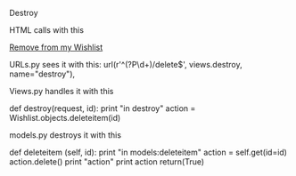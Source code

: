 Destroy

HTML calls with this
<td><a href="/wishlist/{{wish.id}}/delete">Remove from my Wishlist</a></td>

URLs.py sees it with this:
url(r'^(?P<id>\d+)/delete$', views.destroy, name="destroy"),

Views.py handles it with this

def destroy(request, id):
    print "in destroy"
    action = Wishlist.objects.deleteitem(id)

  models.py destroys it with this

  def deleteitem (self, id):
    print "in models:deleteitem"
    action = self.get(id=id)
    action.delete()
    print "action"
    print action
    return(True)
